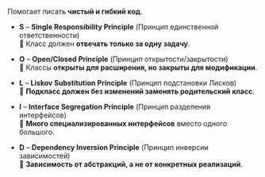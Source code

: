 
Помогает писать **чистый и гибкий код**.

- **S** – **Single Responsibility Principle** (Принцип единственной ответственности)  
    🔹 Класс должен **отвечать только за одну задачу**.
    
- **O** – **Open/Closed Principle** (Принцип открытости/закрытости)  
    🔹 Классы **открыты для расширения, но закрыты для модификации**.
    
- **L** – **Liskov Substitution Principle** (Принцип подстановки Лисков)  
    🔹 **Подкласс должен без изменений заменять родительский класс**.
    
- **I** – **Interface Segregation Principle** (Принцип разделения интерфейсов)  
    🔹 **Много специализированных интерфейсов** вместо одного большого.
    
- **D** – **Dependency Inversion Principle** (Принцип инверсии зависимостей)  
    🔹 **Зависимость от абстракций, а не от конкретных реализаций**.